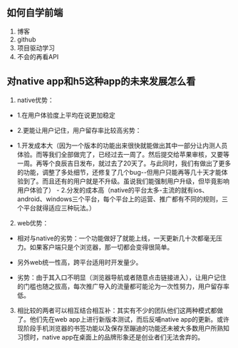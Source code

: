 ## 如何自学前端
1. 博客
2. github
3. 项目驱动学习
4. 不会的再看API


## 对native app和h5这种app的未来发展怎么看
1. native优势：
- 1.在用户体验度上平均在说更加稳定 
- 2.更能让用户记住，用户留存率比较高劣势：

- 1.开发成本大（因为一个版本的功能出来很快就能做出其中一部分让内测人员体验。而等我们全部做完了，已经过去一周了。然后提交给苹果审核，又要等一周。再等个良辰吉日发布，就过去了20天了。与此同时，我们有做出了更多的功能，调整了多处细节，还修复了几个bug--但用户只能再等几十天才能体验到了。而且还有的用户就是不升级。虽说我们能强制用户升级，但毕竟影响用户体验了）                   - 2.分发的成本高（native的平台太多-主流的就有ios、android、windows三个平台，每个平台上的运营、推广都有不同的规则，三个平台就得适应三种玩法。）

2. web优势：
- 相对与native的劣势：一个功能做好了就能上线，一天更新几十次都毫无压力。如果客户端只是个浏览器，那一切都会变得很简单。
- 另外web统一性高，跨平台适用时开发量少。     

- 劣势：由于其入口不明显（浏览器导航或者随意点击链接进入），让用户记住的门槛也随之拔高，每次推广导入的流量都可能沦为一次性努力，用户留存率低。

3. 相比较的两者可以相互结合相互补：其实有不少的团队他们这两种模式都做了。他们先在web app上进行新版本测试，而后反哺native app的更新。或许现阶段手机浏览器的书签功能以及保存至蹦迪的功能还未被大多数用户所熟知习惯时，native app在桌面上的品牌形象还是创业者们无法舍弃的。